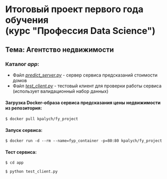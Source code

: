 # Итоговый проект первого года обучения <br /> (курс "Профессия Data Science")
## Тема: Агентство недвижимости

### Каталог *app*:

* Файл *[predict_server.py](https://github.com/kpalych/fy_project/blob/master/app/predict_server.py)* - сервер сервиса предсказаний стоимости домов
* Файл *[test_client.py](https://github.com/kpalych/fy_project/blob/master/app/test_client.py)* - тестовый клиент для проверки работы сервиса (использует валидационный набор данных)

#### Загрузка Docker-образа сервиса предсказания цены недвижимости из репозитория:

`$ docker pull kpalych/fy_project`

#### Запуск сервиса:

`$ docker run -d --rm --name=fyp_container -p=80:80 kpalych/fy_project`

#### Тест сервиса:

`$ cd app`

`$ python test_client.py`